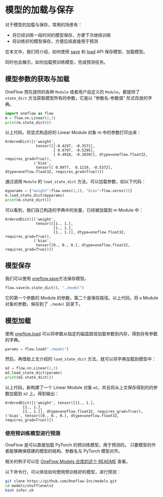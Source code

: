# 模型的加载与保存

对于模型的加载与保存，常用的场景有：

- 将已经训练一段时间的模型保存，方便下次继续训练
- 将训练好的模型保存，方便后续直接用于预测

在本文中，我们将介绍，如何使用 [save](https://oneflow.readthedocs.io/en/master/oneflow.html?highlight=oneflow.save#oneflow.save) 和 [load](https://oneflow.readthedocs.io/en/master/oneflow.html?highlight=oneflow.load#oneflow.load) API 保存模型、加载模型。

同时也会展示，如何加载预训练模型，完成预测任务。

## 模型参数的获取与加载

OneFlow 预先提供的各种 `Module` 或者用户自定义的 `Module`，都提供了 `state_dict` 方法获取模型所有的参数，它是以 “参数名-参数值” 形式存放的字典。

```python
import oneflow as flow
m = flow.nn.Linear(2,3)
print(m.state_dict())
```

以上代码，将显式构造好的 Linear Module 对象 m 中的参数打印出来：

```text
OrderedDict([('weight',
              tensor([[-0.4297, -0.3571],
                      [ 0.6797, -0.5295],
                      [ 0.4918, -0.3039]], dtype=oneflow.float32, requires_grad=True)),
             ('bias',
              tensor([ 0.0977,  0.1219, -0.5372], dtype=oneflow.float32, requires_grad=True))])
```

通过调用 `Module` 的 `load_state_dict` 方法，可以加载参数，如以下代码：

```python
myparams = {"weight":flow.ones(3,2), "bias":flow.zeros(3)}
m.load_state_dict(myparams)
print(m.state_dict())
```

可以看到，我们自己构造的字典中的张量，已经被加载到 m Module 中：

```text
OrderedDict([('weight',
              tensor([[1., 1.],
                      [1., 1.],
                      [1., 1.]], dtype=oneflow.float32, requires_grad=True)),
             ('bias',
              tensor([0., 0., 0.], dtype=oneflow.float32, requires_grad=True))])
```

## 模型保存

我们可以使用 [oneflow.save](https://oneflow.readthedocs.io/en/master/oneflow.html?highlight=oneflow.save#oneflow.save)方法保存模型。

```python
flow.save(m.state_dict(), "./model")
```

它的第一个参数的 Module 的参数，第二个是保存路径。以上代码，将 `m` Module 对象的参数，保存到了 `./model` 目录下。

## 模型加载

使用 [oneflow.load](https://oneflow.readthedocs.io/en/master/oneflow.html?highlight=oneflow.load#oneflow.load) 可以将参数从指定的磁盘路径加载参数到内存，得到存有参数的字典。

```python
params = flow.load("./model")
```

然后，再借助上文介绍的 `load_state_dict` 方法，就可以将字典加载到模型中：

```python
m2 = flow.nn.Linear(2,3)
m2.load_state_dict(params)
print(m2.state_dict())
```

以上代码，新构建了一个 Linear Module 对象 `m2`，并且将从上文保存得到的的参数加载到 `m2` 上。得到输出：

```text
OrderedDict([('weight', tensor([[1., 1.],
        [1., 1.],
        [1., 1.]], dtype=oneflow.float32, requires_grad=True)), ('bias', tensor([0., 0., 0.], dtype=oneflow.float32, requires_grad=True))])
```

### 使用预训练模型进行预测

OneFlow 是可以直接加载 PyTorch 的预训练模型，用于预测的。
只要模型的作者能够确保搭建的模型的结构、参数名与 PyTorch 模型对齐。

相关的例子可以在 [OneFlow Models 仓库的这个 README](https://github.com/Oneflow-Inc/models/tree/main/shufflenetv2#convert-pretrained-model-from-pytorch-to-oneflow) 查看。

以下命令行，可以体验如何使用预训练好的模型，进行预测：

```bash
git clone https://github.com/Oneflow-Inc/models.git
cd models/shufflenetv2
bash infer.sh
```
